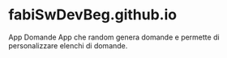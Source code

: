 # fabiSwDevBeg.github.io
App Domande
App che random genera domande e permette di personalizzare elenchi di domande.
